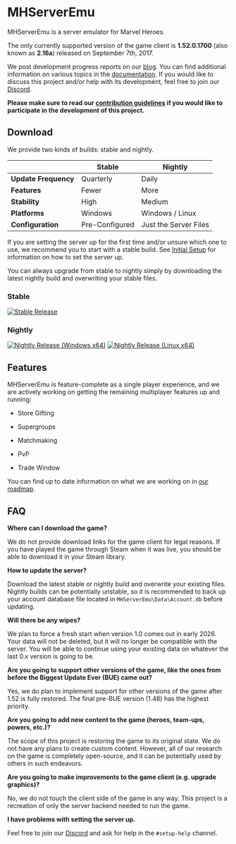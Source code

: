 # MHServerEmu

MHServerEmu is a server emulator for Marvel Heroes.

The only currently supported version of the game client is **1.52.0.1700** (also known as **2.16a**) released on September 7th, 2017.

We post development progress reports on our [blog](https://crypto137.github.io/MHServerEmu/). You can find additional information on various topics in the [documentation](./docs/Index.md). If you would like to discuss this project and/or help with its development, feel free to join our [Discord](https://discord.gg/hjR8Bj52t3).

**Please make sure to read our [contribution guidelines](./CONTRIBUTING.md) if you would like to participate in the development of this project.**

## Download

We provide two kinds of builds: stable and nightly.

|                      | Stable         | Nightly               |
| -------------------- | -------------- | --------------------- |
| **Update Frequency** | Quarterly      | Daily                 |
| **Features**         | Fewer          | More                  |
| **Stability**        | High           | Medium                |
| **Platforms**        | Windows        | Windows / Linux       |
| **Configuration**    | Pre-Configured | Just the Server Files |

If you are setting the server up for the first time and/or unsure which one to use, we recommend you to start with a stable build. See [Initial Setup](./docs/Setup/InitialSetup.md) for information on how to set the server up.

You can always upgrade from stable to nightly simply by downloading the latest nightly build and overwriting your stable files.

### Stable

[![Stable Release](https://img.shields.io/github/v/release/Crypto137/MHServerEmu?include_prereleases)](https://github.com/Crypto137/MHServerEmu/releases)

### Nightly

[![Nightly Release (Windows x64)](https://github.com/Crypto137/MHServerEmu/actions/workflows/nightly-release-windows-x64.yml/badge.svg)](https://nightly.link/Crypto137/MHServerEmu/workflows/nightly-release-windows-x64/master?preview) [![Nightly Release (Linux x64)](https://github.com/Crypto137/MHServerEmu/actions/workflows/nightly-release-linux-x64.yml/badge.svg)](https://nightly.link/Crypto137/MHServerEmu/workflows/nightly-release-linux-x64/master?preview)

## Features

MHServerEmu is feature-complete as a single player experience, and we are actively working on getting the remaining multiplayer features up and running:

- Store Gifting

- Supergroups

- Matchmaking

- PvP

- Trade Window

You can find up to date information on what we are working on in [our roadmap](https://github.com/users/Crypto137/projects/5).

## FAQ

**Where can I download the game?**

We do not provide download links for the game client for legal reasons. If you have played the game through Steam when it was live, you should be able to download it in your Steam library.

**How to update the server?**

Download the latest stable or nightly build and overwrite your existing files. Nightly builds can be potentially unstable, so it is recommended to back up your account database file located in `MHServerEmu\Data\Account.db` before updating.

**Will there be any wipes?**

We plan to force a fresh start when version 1.0 comes out in early 2026. Your data will not be deleted, but it will no longer be compatible with the server. You will be able to continue using your existing data on whatever the last 0.x version is going to be.

**Are you going to support other versions of the game, like the ones from before the Biggest Update Ever (BUE) came out?**

Yes, we do plan to implement support for other versions of the game after 1.52 is fully restored. The final pre-BUE version (1.48) has the highest priority.

**Are you going to add new content to the game (heroes, team-ups, powers, etc.)?**

The scope of this project is restoring the game to its original state. We do not have any plans to create custom content. However, all of our research on the game is completely open-source, and it can be potentially used by others in such endeavors.

**Are you going to make improvements to the game client (e.g. upgrade graphics)?**

No, we do not touch the client side of the game in any way. This project is a recreation of only the server backend needed to run the game.

**I have problems with setting the server up.**

Feel free to join our [Discord](https://discord.gg/hjR8Bj52t3) and ask for help in the `#setup-help` channel.
